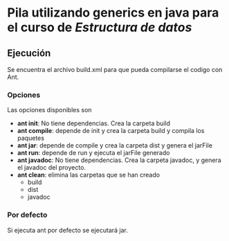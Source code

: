 # Pila utilizando generics en java para el curso de _Estructura de datos_

## Ejecución

Se encuentra el archivo build.xml para que pueda compilarse el codigo con Ant.

### Opciones

Las opciones disponibles son

* **ant init**: No tiene dependencias. Crea la carpeta build
* **ant compile**: depende de init y crea la carpeta build y compila los paquetes
* **ant jar**: depende de compile y crea la carpeta dist y genera el jarFile
* **ant run**: depende de run y ejecuta el jarFile generado
* **ant javadoc**: No tiene dependencias. Crea la carpeta javadoc, y genera el javadoc del proyecto.
* **ant clean**: elimina las carpetas que se han creado
    * build
    * dist
    * javadoc

### Por defecto

Si ejecuta ant por defecto se ejecutará jar.
